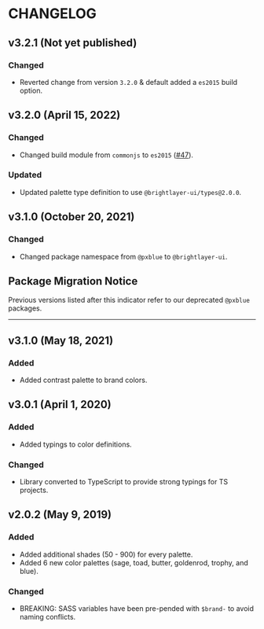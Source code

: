 # CHANGELOG

## v3.2.1 (Not yet published)

### Changed

- Reverted change from version `3.2.0` & default added a `es2015` build option.

## v3.2.0 (April 15, 2022)

### Changed

-   Changed build module from `commonjs` to `es2015` ([#47](https://github.com/brightlayer-ui/colors/issues/47)).

### Updated

-   Updated palette type definition to use `@brightlayer-ui/types@2.0.0`.

## v3.1.0 (October 20, 2021)

### Changed

-   Changed package namespace from `@pxblue` to `@brightlayer-ui`.

## Package Migration Notice

Previous versions listed after this indicator refer to our deprecated `@pxblue` packages.

---

## v3.1.0 (May 18, 2021)

### Added

-   Added contrast palette to brand colors.

## v3.0.1 (April 1, 2020)

### Added

-   Added typings to color definitions.

### Changed

-   Library converted to TypeScript to provide strong typings for TS projects.

## v2.0.2 (May 9, 2019)

### Added

-   Added additional shades (50 - 900) for every palette.
-   Added 6 new color palettes (sage, toad, butter, goldenrod, trophy, and blue).

### Changed

-   BREAKING: SASS variables have been pre-pended with `$brand-` to avoid naming conflicts.
